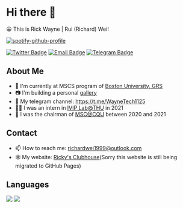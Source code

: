 # Hi there 👋
😀 This is Rick Wayne | Rui (Richard) Wei!

[![spotify-github-profile](https://spotify-github-profile.vercel.app/api/view?uid=31elm6whsflt6culxw7vomymcide&cover_image=true&theme=default&bar_color=6fa5ec&bar_color_cover=true)](https://spotify-github-profile.vercel.app/api/view?uid=31elm6whsflt6culxw7vomymcide&redirect=true)

[![Twitter Badge](https://img.shields.io/badge/-Twitter-1da1f2?style=for-the-badge&logo=twitter&logoColor=white)](https://twitter.com/RickW26088769)
[![Email Badge](https://img.shields.io/badge/-OUTLOOK-blue?style=for-the-badge&logo=microsoftoutlook&logoColor=white)](mailto:richardwei1999@outlook.com)
[![Telegram Badge](https://img.shields.io/badge/-TELEGRAM-lightgrey?style=for-the-badge&logo=telegram&logoColor=white)](https://t.me/rickwayne)
## About Me
- 🏫 I'm currently at MSCS program of [Boston University, GRS](https://www.bu.edu/cas/)
- 📷 I'm building a personal [gallery](https://rickwayne1125.github.io/gallery/)
- 📔 My telegram channel: https://t.me/WayneTech1125
- 👨‍💻 I was an intern in [IVIP Lab@THU](https://ivip-tsinghua.github.io/iViP-Homepage/) in 2021
- 🤵 I was the chairman of [MSC@CQU](https://cqu.microsoftstudent.club/) between 2020 and 2021

## Contact
- 📫 How to reach me: richardwei1999@outlook.com
- 🕸️ My website: [Ricky's Clubhouse](https://me.waynetech.site)(Sorry this website is still being migrated to GitHub Pages)

## Languages
<p>
  <img src="https://github-readme-stats.vercel.app/api/top-langs/?username=RickWayne1125&layout=compact"></img>
  <img src="https://github-readme-stats.vercel.app/api?username=RickWayne1125&show_icons=true&bg_color=30,191970,904e95&title_color=fff&text_color=fff&count_private=true&show_icons=true&hide=prs,issues"></img>
</p>

<!-- <img src="https://img.shields.io/badge/C++-F15B2A?style=flat-square&logo=c%2b%2b"></img>
<img src="https://img.shields.io/badge/Python-3572a5?style=flat-square&logo=python&logoColor=white"></img> -->

<!--
**RickWayne1125/RickWayne1125** is a ✨ _special_ ✨ repository because its `README.md` (this file) appears on your GitHub profile.

Here are some ideas to get you started:

- 🔭 I’m currently working on ...
- 🌱 I’m currently learning ...
- 👯 I’m looking to collaborate on ...
- 🤔 I’m looking for help with ...
- 💬 Ask me about ...
- 📫 How to reach me: ...
- 😄 Pronouns: ...
- ⚡ Fun fact: ...
-->
